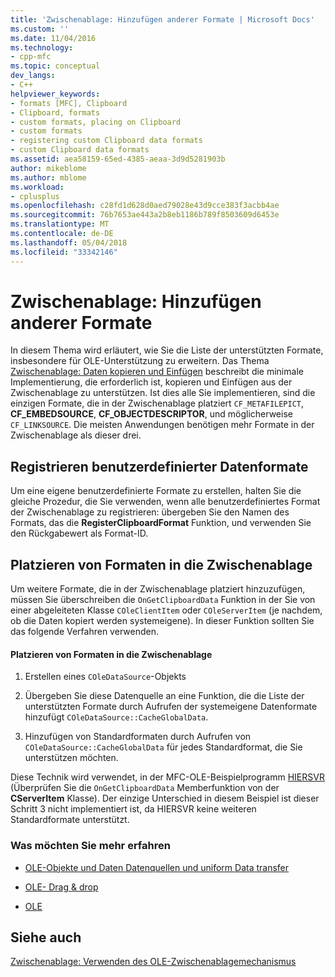 ```yaml
---
title: 'Zwischenablage: Hinzufügen anderer Formate | Microsoft Docs'
ms.custom: ''
ms.date: 11/04/2016
ms.technology:
- cpp-mfc
ms.topic: conceptual
dev_langs:
- C++
helpviewer_keywords:
- formats [MFC], Clipboard
- Clipboard, formats
- custom formats, placing on Clipboard
- custom formats
- registering custom Clipboard data formats
- custom Clipboard data formats
ms.assetid: aea58159-65ed-4385-aeaa-3d9d5281903b
author: mikeblome
ms.author: mblome
ms.workload:
- cplusplus
ms.openlocfilehash: c28fd1d628d0aed79028e43d9cce383f3acbb4ae
ms.sourcegitcommit: 76b7653ae443a2b8eb1186b789f8503609d6453e
ms.translationtype: MT
ms.contentlocale: de-DE
ms.lasthandoff: 05/04/2018
ms.locfileid: "33342146"
---
```

# <a name="clipboard-adding-other-formats"></a>Zwischenablage: Hinzufügen anderer Formate
In diesem Thema wird erläutert, wie Sie die Liste der unterstützten Formate, insbesondere für OLE-Unterstützung zu erweitern. Das Thema [Zwischenablage: Daten kopieren und Einfügen](../mfc/clipboard-copying-and-pasting-data.md) beschreibt die minimale Implementierung, die erforderlich ist, kopieren und Einfügen aus der Zwischenablage zu unterstützen. Ist dies alle Sie implementieren, sind die einzigen Formate, die in der Zwischenablage platziert `CF_METAFILEPICT`, **CF_EMBEDSOURCE**, **CF_OBJECTDESCRIPTOR**, und möglicherweise `CF_LINKSOURCE`. Die meisten Anwendungen benötigen mehr Formate in der Zwischenablage als dieser drei.  
  
##  <a name="_core_registering_custom_formats"></a> Registrieren benutzerdefinierter Datenformate  
 Um eine eigene benutzerdefinierte Formate zu erstellen, halten Sie die gleiche Prozedur, die Sie verwenden, wenn alle benutzerdefiniertes Format der Zwischenablage zu registrieren: übergeben Sie den Namen des Formats, das die **RegisterClipboardFormat** Funktion, und verwenden Sie den Rückgabewert als Format-ID.  
  
##  <a name="_core_placing_formats_on_the_clipboard"></a> Platzieren von Formaten in die Zwischenablage  
 Um weitere Formate, die in der Zwischenablage platziert hinzuzufügen, müssen Sie überschreiben die `OnGetClipboardData` Funktion in der Sie von einer abgeleiteten Klasse `COleClientItem` oder `COleServerItem` (je nachdem, ob die Daten kopiert werden systemeigene). In dieser Funktion sollten Sie das folgende Verfahren verwenden.  
  
#### <a name="to-place-formats-on-the-clipboard"></a>Platzieren von Formaten in die Zwischenablage  
  
1.  Erstellen eines `COleDataSource`-Objekts  
  
2.  Übergeben Sie diese Datenquelle an eine Funktion, die die Liste der unterstützten Formate durch Aufrufen der systemeigene Datenformate hinzufügt `COleDataSource::CacheGlobalData`.  
  
3.  Hinzufügen von Standardformaten durch Aufrufen von `COleDataSource::CacheGlobalData` für jedes Standardformat, die Sie unterstützen möchten.  
  
 Diese Technik wird verwendet, in der MFC-OLE-Beispielprogramm [HIERSVR](../visual-cpp-samples.md) (Überprüfen Sie die `OnGetClipboardData` Memberfunktion von der **CServerItem** Klasse). Der einzige Unterschied in diesem Beispiel ist dieser Schritt 3 nicht implementiert ist, da HIERSVR keine weiteren Standardformate unterstützt.  
  
### <a name="what-do-you-want-to-know-more-about"></a>Was möchten Sie mehr erfahren  
  
-   [OLE-Objekte und Daten Datenquellen und uniform Data transfer](../mfc/data-objects-and-data-sources-ole.md)  
  
-   [OLE- Drag & drop](../mfc/drag-and-drop-ole.md)  
  
-   [OLE](../mfc/ole-background.md)  
  
## <a name="see-also"></a>Siehe auch  
 [Zwischenablage: Verwenden des OLE-Zwischenablagemechanismus](../mfc/clipboard-using-the-ole-clipboard-mechanism.md)

